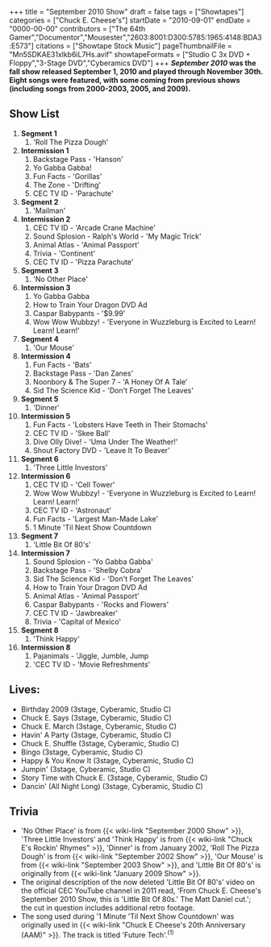 +++
title = "September 2010 Show"
draft = false
tags = ["Showtapes"]
categories = ["Chuck E. Cheese's"]
startDate = "2010-09-01"
endDate = "0000-00-00"
contributors = ["The 64th Gamer","Documentor","Mousester","2603:8001:D300:5785:1965:4148:BDA3:E573"]
citations = ["Showtape Stock Music"]
pageThumbnailFile = "Mn5SDKAE31xlkb6iL7Hs.avif"
showtapeFormats = ["Studio C 3x DVD + Floppy","3-Stage DVD","Cyberamics DVD"]
+++
***September 2010* was the fall show released September 1, 2010 and played through November 30th.
Eight songs were featured, with some coming from previous shows (including songs from 2000-2003, 2005, and 2009).**

## Show List

1.  **Segment 1**
    1.  'Roll The Pizza Dough'
2.  **Intermission 1**
    1.  Backstage Pass - 'Hanson'
    2.  Yo Gabba Gabba!
    3.  Fun Facts - 'Gorillas'
    4.  The Zone - 'Drifting'
    5.  CEC TV ID - 'Parachute'
3.  **Segment 2**
    1.  'Mailman'
4.  **Intermission 2**
    1.  CEC TV ID - 'Arcade Crane Machine'
    2.  Sound Splosion - Ralph's World - 'My Magic Trick'
    3.  Animal Atlas - 'Animal Passport'
    4.  Trivia - 'Continent'
    5.  CEC TV ID - 'Pizza Parachute'
5.  **Segment 3**
    1.  'No Other Place'
6.  **Intermission 3**
    1.  Yo Gabba Gabba
    2.  How to Train Your Dragon DVD Ad
    3.  Caspar Babypants - '$9.99'
    4.  Wow Wow Wubbzy! - 'Everyone in Wuzzleburg is Excited to Learn! Learn! Learn!'
7.  **Segment 4**
    1.  'Our Mouse'
8.  **Intermission 4**
    1.  Fun Facts - 'Bats'
    2.  Backstage Pass - 'Dan Zanes'
    3.  Noonbory & The Super 7 - 'A Honey Of A Tale'
    4.  Sid The Science Kid - 'Don't Forget The Leaves'
9.  **Segment 5**
    1.  'Dinner'
10. **Intermission 5**
    1.  Fun Facts - 'Lobsters Have Teeth in Their Stomachs'
    2.  CEC TV ID - 'Skee Ball'
    3.  Dive Olly Dive! - 'Uma Under The Weather!'
    4.  Shout Factory DVD - 'Leave It To Beaver'
11. **Segment 6**
    1.  'Three Little Investors'
12. **Intermission 6**
    1.  CEC TV ID - 'Cell Tower'
    2.  Wow Wow Wubbzy! - 'Everyone in Wuzzleburg is Excited to Learn! Learn! Learn!'
    3.  CEC TV ID - 'Astronaut'
    4.  Fun Facts - 'Largest Man-Made Lake'
    5.  1 Minute 'Til Next Show Countdown
13. **Segment 7**
    1.  'Little Bit Of 80's'
14. **Intermission 7**
    1.  Sound Splosion - 'Yo Gabba Gabba'
    2.  Backstage Pass - 'Shelby Cobra'
    3.  Sid The Science Kid - 'Don't Forget The Leaves'
    4.  How to Train Your Dragon DVD Ad
    5.  Animal Atlas - 'Animal Passport'
    6.  Caspar Babypants - 'Rocks and Flowers'
    7.  CEC TV ID - 'Jawbreaker'
    8.  Trivia - 'Capital of Mexico'
15. **Segment 8**
    1.  'Think Happy'
16. **Intermission 8**
    1.  Pajanimals - 'Jiggle, Jumble, Jump
    2.  'CEC TV ID - 'Movie Refreshments'

## Lives:

- Birthday 2009 (3stage, Cyberamic, Studio C)
- Chuck E. Says (3stage, Cyberamic, Studio C)
- Chuck E. March (3stage, Cyberamic, Studio C)
- Havin' A Party (3stage, Cyberamic, Studio C)
- Chuck E. Shuffle (3stage, Cyberamic, Studio C)
- Bingo (3stage, Cyberamic, Studio C)
- Happy & You Know It (3stage, Cyberamic, Studio C)
- Jumpin' (3stage, Cyberamic, Studio C)
- Story Time with Chuck E. (3stage, Cyberamic, Studio C)
- Dancin' (All Night Long) (3stage, Cyberamic, Studio C)

## Trivia

- 'No Other Place' is from {{< wiki-link "September 2000 Show" >}}, 'Three Little Investors' and 'Think Happy' is from {{< wiki-link "Chuck E's Rockin' Rhymes" >}}, 'Dinner' is from January 2002, 'Roll The Pizza Dough' is from {{< wiki-link "September 2002 Show" >}}, 'Our Mouse' is from {{< wiki-link "September 2003 Show" >}}, and 'Little Bit Of 80's' is originally from {{< wiki-link "January 2009 Show" >}}.
- The original description of the now deleted 'Little Bit Of 80's' video on the official CEC YouTube channel in 2011 read, 'From Chuck E. Cheese's September 2010 Show, this is 'Little Bit Of 80s.' The Matt Daniel cut.'; the cut in question includes additional retro footage.
- The song used during '1 Minute 'Til Next Show Countdown' was originally used in {{< wiki-link "Chuck E Cheese's 20th Anniversary (AAM)" >}}. The track is titled 'Future Tech'.<sup>(1)</sup>
